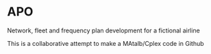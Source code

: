 # APO
Network, fleet and frequency plan development for a fictional airline

This is a collaborative attempt to make a MAtalb/Cplex code in Github
